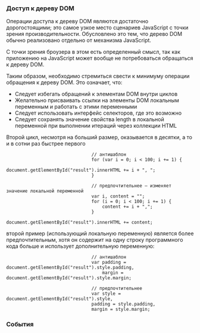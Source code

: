 ### Доступ к дереву DOM
Операции доступа к дереву DOM являются достаточно дорогостоящими; это самое узкое место сценариев JavaScript
с точки зрения производительности. Обусловлено это тем, что дерево DOM обычно реализовано отдельно от механизма JavaScript.  

С точки зрения броузера в этом есть определенный смысл, так как приложению на JavaScript может вообще не потребоваться обращаться к дереву DOM.  

Таким образом, необходимо стремиться свести к минимуму операции обращения к дереву DOM. Это означает, что:
 * Следует избегать обращений к элементам DOM внутри циклов
 * Желательно присваивать ссылки на элементы DOM локальным переменным и работать с этими переменными
 * Следует использовать интерфейс селекторов, где это возможно
 * Следует сохранять значение свойства length в локальной переменной при выполнении итераций через коллекции HTML

Второй цикл, несмотря на больший размер, оказывается в десятки, а то и в сотни раз быстрее первого

                                    // антишаблон
                                    for (var i = 0; i < 100; i += 1) {
                                        document.getElementById("result").innerHTML += i + ", ";
                                    }

                                    // предпочтительнее – изменяет значение локальной переменной
                                    var i, content = "";
                                    for (i = 0; i < 100; i += 1) {
                                        content += i + ",";
                                    }
                                    document.getElementById("result").innerHTML += content;

второй пример (использующий локальную переменную) является более предпочтительным, хотя он содержит на одну строку программного кода больше и использует дополнительную переменную:

                                    // антишаблон
                                    var padding = document.getElementById("result").style.padding,
                                        margin = document.getElementById("result").style.margin;

                                    // предпочтительнее
                                    var style = document.getElementById("result").style,
                                    padding = style.padding,
                                    margin = style.margin;

### События
